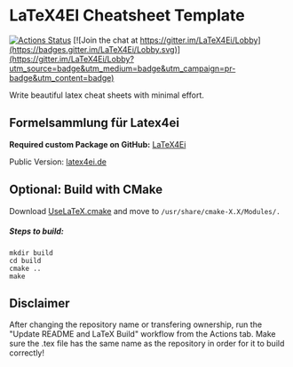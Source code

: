 # LaTeX4EI Cheatsheet Template

[![Actions Status](https://github.com/latex4ei/CheatsheetTemplate/workflows/CI/badge.svg)](https://github.com/latex4ei/CheatsheetTemplate)
[![Join the chat at https://gitter.im/LaTeX4Ei/Lobby](https://badges.gitter.im/LaTeX4Ei/Lobby.svg)](https://gitter.im/LaTeX4Ei/Lobby?utm_source=badge&utm_medium=badge&utm_campaign=pr-badge&utm_content=badge)

Write beautiful latex cheat sheets with minimal effort.

## Formelsammlung für Latex4ei

**Required custom Package on GitHub:** [LaTeX4Ei](https://github.com/latex4ei/latex4ei-packages)

Public Version: [latex4ei.de](http://latex4ei.de)

## Optional: Build with CMake

Download [UseLaTeX.cmake](https://cmake.org/Wiki/CMakeUserUseLATEX) and move to `/usr/share/cmake-X.X/Modules/.`

##### Steps to build:

```shell
mkdir build
cd build
cmake ..
make
```
## Disclaimer
After changing the repository name or transfering ownership, run the "Update README and LaTeX Build" workflow from the Actions tab.
Make sure the .tex file has the same name as the repository in order for it to build correctly!
